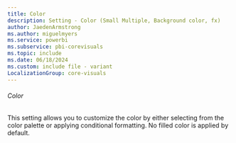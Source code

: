 ```yaml
---
title: Color
description: Setting - Color (Small Multiple, Background color, fx)
author: JaedenArmstrong
ms.author: miguelmyers
ms.service: powerbi
ms.subservice: pbi-corevisuals
ms.topic: include
ms.date: 06/18/2024
ms.custom: include file - variant
LocalizationGroup: core-visuals
---
```

###### Color

This setting allows you to customize the color by either selecting from the color palette or applying conditional formatting. No filled color is applied by default.
